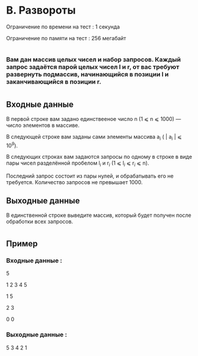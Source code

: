 # B. Развороты
Ограничение по времени на тест : 1 секунда

Ограничение по памяти на тест : 256 мегабайт

#

### Вам дан массив целых чисел и набор запросов. Каждый запрос задаётся парой целых чисел l и r, от вас требуют развернуть подмассив, начинающийся в позиции l и заканчивающийся в позиции r.

#

## Входные данные
В первой строке вам задано единствееное число n (1 ⩽ n ⩽ 1000) — число элементов в массиве.

В следующей строке вам заданы сами элементы массива a<sub><i>i</i></sub> ( | a<sub><i>i</i></sub> | ⩽ 10<sup><i>9</i></sup>).

В следующих строках вам задаются запросы по одному в строке в виде пары чисел разделённой пробелом l<sub><i>i</i></sub> и r<sub><i>i</i></sub> (1 ⩽ l<sub><i>i</i></sub> ⩽ r<sub><i>i</i></sub> ⩽ n).

Последний запрос состоит из пары нулей, и обрабатывать его не требуется. Количество запросов не превышает 1000.

## Выходные данные
В единственной строке выведите массив, который будет получен после обработки всех запросов.

#

## Пример

### Входные данные :
5

1 2 3 4 5

1 5

2 3

0 0
### Выходные данные :
5 3 4 2 1 